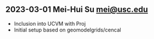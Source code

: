 ## 2023-03-01 Mei-Hui Su <mei@usc.edu>
* Inclusion into UCVM with Proj
* Initial setup based on geomodelgrids/cencal


